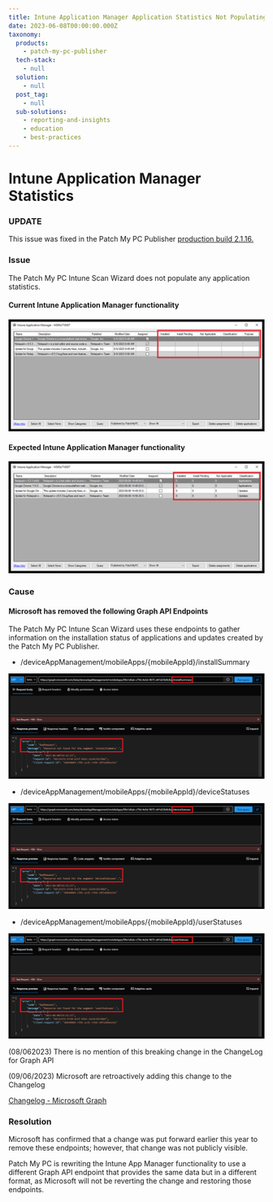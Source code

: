 ```yaml
---
title: Intune Application Manager Application Statistics Not Populating
date: 2023-06-08T00:00:00.000Z
taxonomy:
  products:
    - patch-my-pc-publisher
  tech-stack:
    - null
  solution:
    - null
  post_tag:
    - null
  sub-solutions:
    - reporting-and-insights
    - education
    - best-practices
---
```


# Intune Application Manager Statistics

### UPDATE

This issue was fixed in the Patch My PC Publisher [production build 2.1.16.](https://docs.patchmypc.com/release-history/production-releases#2.1.16-2023-07-06)

### Issue

The Patch My PC Intune Scan Wizard does not populate any application statistics.

#### Current Intune Application Manager functionality

####

![](/_images/CurrentFunctionality.png)

#### &#x20;Expected Intune Application Manager functionality

![](/_images/ExpectedFunctionality.png)

### Cause

#### Microsoft has removed the following Graph API Endpoints

The Patch My PC Intune Scan Wizard uses these endpoints to gather information on the installation status of applications and updates created by the Patch My PC Publisher.

* /deviceAppManagement/mobileApps/{mobileAppId}/installSummary

![](/_images/InstallSummary.png)

* /deviceAppManagement/mobileApps/{mobileAppId}/deviceStatuses

![](/_images/deviceStatuses.png)

* /deviceAppManagement/mobileApps/{mobileAppId}/userStatuses

![](/_images/userStatuses.png)

(08/062023) There is no mention of this breaking change in the ChangeLog for Graph API

(09/06/2023) Microsoft are retroactively adding this change to the Changelog

[Changelog - Microsoft Graph](https://developer.microsoft.com/en-us/graph/changelog/?filterBy=\&from=2023-06-01\&search=)

### Resolution

Microsoft has confirmed that a change was put forward earlier this year to remove these endpoints; however, that change was not publicly visible.

Patch My PC is rewriting the Intune App Manager functionality to use a different Graph API endpoint that provides the same data but in a different format, as Microsoft will not be reverting the change and restoring those endpoints.